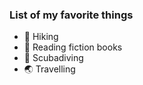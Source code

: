 ### List of my favorite things

* :leaves: Hiking 
* :book: Reading fiction books 
* :whale: Scubadiving  
* :earth_asia: Travelling
